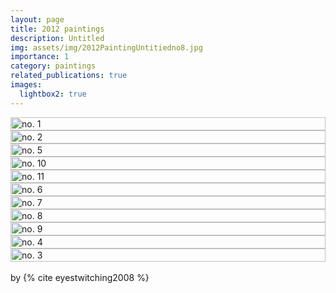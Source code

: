 ```yaml
---
layout: page
title: 2012 paintings
description: Untitled
img: assets/img/2012PaintingUntitiedno8.jpg
importance: 1
category: paintings
related_publications: true
images:
  lightbox2: true
---
```


<div class="container">
    <div class="row">
        <div class="col-md-4 col-sm-12 pt-2">
            <a href="/assets/img/2012PaintingUntitiedno1.jpg" data-lightbox="2012 paintings untitled">
                <img src="/assets/img/2012PaintingUntitiedno1.jpg" style="width: -webkit-fill-available; height: auto;" alt="no. 1"/>
            </a>
        </div>
        <div class="col-md-4 col-sm-12 pt-2">
            <a href="/assets/img/2012PaintingUntitiedno2.jpg" data-lightbox="2012 paintings untitled">
                <img src="/assets/img/2012PaintingUntitiedno2.jpg" style="width: -webkit-fill-available; height: auto;" alt="no. 2"/>
            </a>
        </div>
        <div class="col-md-4 col-sm-12 pt-2">
            <a href="/assets/img/2012PaintingUntitiedno5.jpg" data-lightbox="2012 paintings untitled">
                <img src="/assets/img/2012PaintingUntitiedno5.jpg" style="width: -webkit-fill-available; height: auto;" alt="no. 5"/>
            </a>
        </div>
    </div>
    <div class="row mt-3 col-sm-12 pt-2">
        <div class="col-md-3 col-sm-12 pt-2">
            <a href="/assets/img/2012PaintingUntitiedno10.jpg" data-lightbox="2012 paintings untitled">
                <img src="/assets/img/2012PaintingUntitiedno10.jpg" style="width: -webkit-fill-available; height: auto;" alt="no. 10"/>
            </a>
        </div>
        <div class="col-md-3 col-sm-12 pt-2">
            <a href="/assets/img/2012PaintingUntitiedno11.jpg" data-lightbox="2012 paintings untitled">
                <img src="/assets/img/2012PaintingUntitiedno11.jpg" style="width: -webkit-fill-available; height: auto;" alt="no. 11"/>
            </a>
        </div>
        <div class="col-md-4 col-sm-12 pt-2">
            <a href="/assets/img/2012PaintingUntitiedno6.jpg" data-lightbox="2012 paintings untitled">
                <img src="/assets/img/2012PaintingUntitiedno6.jpg" style="width: -webkit-fill-available; height: auto;" alt="no. 6"/>
            </a>
        </div>
    </div>
    <div class="row mt-3">
        <div class="col-md-3 col-sm-12 pt-2">
            <a href="/assets/img/2012PaintingUntitiedno7.jpg" data-lightbox="2012 paintings untitled">
                <img src="/assets/img/2012PaintingUntitiedno7.jpg" style="width: -webkit-fill-available; height: auto;" alt="no. 7"/>
            </a>
        </div>
        <div class="col-md-3 col-sm-12 pt-2">
            <a href="/assets/img/2012PaintingUntitiedno8.jpg" data-lightbox="2012 paintings untitled">
                <img src="/assets/img/2012PaintingUntitiedno8.jpg" style="width: -webkit-fill-available; height: auto;" alt="no. 8"/>
            </a>
        </div>
        <div class="col-md-3 col-sm-12 pt-2">
            <a href="/assets/img/2012PaintingUntitiedno9.jpg" data-lightbox="2012 paintings untitled">
                <img src="/assets/img/2012PaintingUntitiedno9.jpg" style="width: -webkit-fill-available; height: auto;" alt="no. 9"/>
            </a>
        </div>
    </div>
    <div class="row mt-3">
        <div class="col-md-4 col-sm-12">
            <a href="/assets/img/2012PaintingUntitiedno4.jpg" data-lightbox="2012 paintings untitled">
                <img src="/assets/img/2012PaintingUntitiedno4.jpg" style="width: -webkit-fill-available; height: auto;" alt="no. 4"/>
            </a>
        </div>
        <div class="col-md-4 col-sm-12 pt-2">
            <a href="/assets/img/2012PaintingUntitiedno3.jpg" data-lightbox="2012 paintings untitled">
                <img src="/assets/img/2012PaintingUntitiedno3.jpg" style="width: -webkit-fill-available; height: auto;" alt="no. 3"/>
            </a>
        </div>
    </div>
</div>
<br />
by {% cite eyestwitching2008 %}
